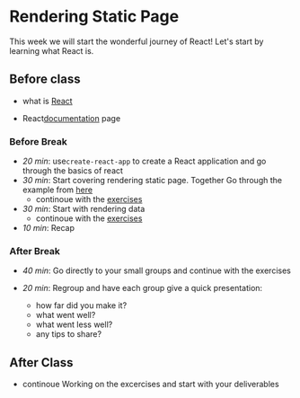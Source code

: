 # Rendering Static Page

This week we will start the wonderful journey of React! Let's start by learning what React is.

## Before class

- what is [React](https://hackyourfuture.github.io/study/#/react/README.md)

- React[documentation](https://reactjs.org/) page



### Before Break

- _20 min_: use`create-react-app` to create a React application and go through the basics of react 
- _30 min_: Start covering rendering static page. Together Go through the example from [here](../1-rendering-static-pages/html-to-components/examples/portfolio-card/) 
  - continoue with the [exercises](../1-rendering-static-pages/html-to-components/exercises/)
- _30 min_: Start with rendering data
  - continoue with the [exercises](component-based-design/2-rendering-data/excercise.md)
- _10 min_: Recap

### After Break

- _40 min_: Go directly to your small groups and continue with the exercises

- _20 min_: Regroup and have each group give a quick presentation:
  - how far did you make it?
  - what went well?
  - what went less well?
  - any tips to share?

## After Class

- continoue Working on the excercises and start with your deliverables 

